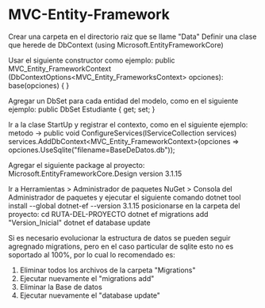 # MVC-Entity-Framework

Crear una carpeta en el directorio raiz que se llame "Data"
Definir una clase que herede de DbContext (using Microsoft.EntityFrameworkCore)

Usar el siguiente constructor como ejemplo:
public MVC_Entity_FrameworkContext (DbContextOptions<MVC_Entity_FrameworksContext> opciones): base(opciones)
{
}

Agregar un DbSet para cada entidad del modelo, como en el siguiente ejemplo:
public DbSet<Estudiante> Estudiante { get; set; }

Ir a la clase StartUp y registrar el contexto, como en el siguiente ejemplo:
metodo -> public void ConfigureServices(IServiceCollection services)
  services.AddDbContext<MVC_Entity_FrameworkContext>(opciones => opciones.UseSqlite("filename=BaseDeDatos.db"));


Agregar el siguiente package al proyecto: Microsoft.EntityFrameworkCore.Design version 3.1.15

Ir a Herramientas > Administrador de paquetes NuGet > Consola del Administrador de paquetes y ejecutar el siguiente comando
dotnet tool install --global dotnet-ef --version 3.1.15
posicionarse en la carpeta del proyecto: cd RUTA-DEL-PROYECTO
dotnet ef migrations add "Version_Inicial"
dotnet ef database update

Si es necesario evolucionar la estructura de datos se pueden seguir agregnado migrations, pero en el caso particular de sqlite esto no es soportado al 100%, por lo cual
lo recomendado es:
1) Eliminar todos los archivos de la carpeta "Migrations" 
2) Ejecutar nuevamente el "migrations add"
3) Eliminar la Base de datos
4) Ejecutar nuevamente el "database update"
